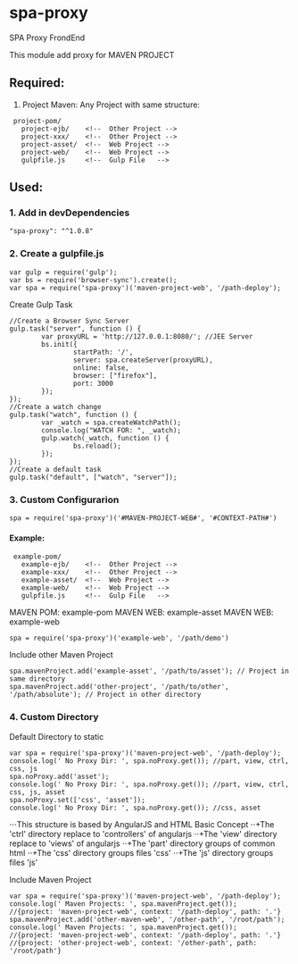 # spa-proxy
SPA Proxy FrondEnd

This module add proxy for MAVEN PROJECT

## Required:

1. Project Maven: Any Project with same structure:
```
 project-pom/
   project-ejb/    <!--  Other Project -->
   project-xxx/    <!--  Other Project -->
   project-asset/  <!--  Web Project -->
   project-web/    <!--  Web Project -->
   gulpfile.js     <!--  Gulp File   -->
```


## Used:

### 1. Add in devDependencies
```
"spa-proxy": "^1.0.8"
```
### 2. Create a gulpfile.js 
```
var gulp = require('gulp');
var bs = require('browser-sync').create();
var spa = require('spa-proxy')('maven-project-web', '/path-deploy');
```
Create Gulp Task
```
//Create a Browser Sync Server
gulp.task("server", function () {
		var proxyURL = 'http://127.0.0.1:8080/'; //JEE Server
		bs.init({
				startPath: '/',
				server: spa.createServer(proxyURL),
				online: false,
				browser: ["firefox"],
				port: 3000
		});
});
//Create a watch change
gulp.task("watch", function () {
		var _watch = spa.createWatchPath();
		console.log("WATCH FOR: ", _watch);
		gulp.watch(_watch, function () {
				bs.reload();
		});
});
//Create a default task
gulp.task("default", ["watch", "server"]);
```


### 3. Custom Configurarion
```
spa = require('spa-proxy')('#MAVEN-PROJECT-WEB#', '#CONTEXT-PATH#')  
```
#### Example: 

```
 example-pom/
   example-ejb/    <!--  Other Project -->
   example-xxx/    <!--  Other Project -->
   example-asset/  <!--  Web Project -->
   example-web/    <!--  Web Project -->
   gulpfile.js     <!--  Gulp File   -->
```
MAVEN POM: example-pom
MAVEN WEB: example-asset
MAVEN WEB: example-web 
```
spa = require('spa-proxy')('example-web', '/path/demo')
```
Include other Maven Project
```
spa.mavenProject.add('example-asset', '/path/to/asset'); // Project in same directory
spa.mavenProject.add('other-project', '/path/to/other', '/path/absolute'); // Project in other directory
```


### 4. Custom Directory

Default Directory to static
```
var spa = require('spa-proxy')('maven-project-web', '/path-deploy');
console.log(' No Proxy Dir: ', spa.noProxy.get()); //part, view, ctrl, css, js
spa.noProxy.add('asset');
console.log(' No Proxy Dir: ', spa.noProxy.get()); //part, view, ctrl, css, js, asset
spa.noProxy.set(['css', 'asset']);
console.log(' No Proxy Dir: ', spa.noProxy.get()); //css, asset
```
⋅⋅⋅This structure is based by AngularJS and HTML Basic Concept
⋅⋅+The 'ctrl' directory replace to 'controllers' of angularjs
⋅⋅+The 'view' directory replace to 'views' of angularjs
⋅⋅+The 'part' directory groups of common html
⋅⋅+The 'css'  directory groups files 'css'
⋅⋅+The 'js'   directory groups files 'js'

Include Maven Project 
```
var spa = require('spa-proxy')('maven-project-web', '/path-deploy');
console.log(' Maven Projects: ', spa.mavenProject.get()); 
//{project: 'maven-project-web', context: '/path-deploy', path: '.'}
spa.mavenProject.add('other-maven-web', '/other-path', '/root/path');
console.log(' Maven Projects: ', spa.mavenProject.get()); 
//{project: 'maven-project-web', context: '/path-deploy', path: '.'}
//{project: 'other-project-web', context: '/other-path', path: '/root/path'}
```


